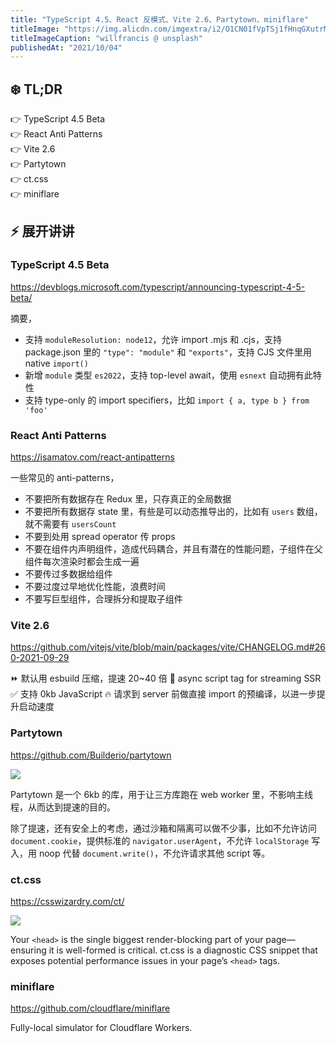 ```yaml
---
title: "TypeScript 4.5、React 反模式、Vite 2.6、Partytown、miniflare"
titleImage: "https://img.alicdn.com/imgextra/i2/O1CN01fVpTSj1fHnqGXutrM_!!6000000003982-0-tps-1920-1280.jpg"
titleImageCaption: "willfrancis @ unsplash"
publishedAt: "2021/10/04"
---
```


## ❄️ TL;DR

👉 TypeScript 4.5 Beta<br />
👉 React Anti Patterns<br />
👉 Vite 2.6<br />
👉 Partytown<br />
👉 ct.css<br />
👉 miniflare<br />

## ⚡ 展开讲讲

### TypeScript 4.5 Beta
https://devblogs.microsoft.com/typescript/announcing-typescript-4-5-beta/

摘要，

* 支持 `moduleResolution: node12`，允许 import .mjs 和 .cjs，支持 package.json 里的 `"type": "module"` 和 `"exports"`，支持 CJS 文件里用 native `import()`
* 新增 `module` 类型 `es2022`，支持 top-level await，使用 `esnext` 自动拥有此特性
* 支持 type-only 的 import specifiers，比如 `import { a, type b } from 'foo'`

### React Anti Patterns
https://isamatov.com/react-antipatterns

一些常见的 anti-patterns，

* 不要把所有数据存在 Redux 里，只存真正的全局数据
* 不要把所有数据存 state 里，有些是可以动态推导出的，比如有 `users` 数组，就不需要有 `usersCount`
* 不要到处用 spread operator 传 props
* 不要在组件内声明组件，造成代码耦合，并且有潜在的性能问题，子组件在父组件每次渲染时都会生成一遍
* 不要传过多数据给组件
* 不要过度过早地优化性能，浪费时间
* 不要写巨型组件，合理拆分和提取子组件

### Vite 2.6
https://github.com/vitejs/vite/blob/main/packages/vite/CHANGELOG.md#260-2021-09-29

⏩ 默认用 esbuild 压缩，提速 20~40 倍
🌊 async script tag for streaming SSR
✅ 支持 0kb JavaScript
🔥 请求到 server 前做直接 import 的预编译，以进一步提升启动速度

### Partytown
https://github.com/Builderio/partytown

![](https://img.alicdn.com/imgextra/i1/O1CN01KVszrq1X9XlyqNAy0_!!6000000002881-2-tps-1000-420.png)

Partytown 是一个 6kb 的库，用于让三方库跑在 web worker 里，不影响主线程，从而达到提速的目的。

除了提速，还有安全上的考虑，通过沙箱和隔离可以做不少事，比如不允许访问 `document.cookie`，提供标准的 `navigator.userAgent`，不允许 `localStorage` 写入，用 noop 代替 `document.write()`，不允许请求其他 script 等。

### ct.css
https://csswizardry.com/ct/

![](https://img.alicdn.com/imgextra/i4/O1CN01M2mwL51soP2WHORaH_!!6000000005813-2-tps-1120-665.png)

Your `<head>` is the single biggest render-blocking part of your page—ensuring it is well-formed is critical. ct.css is a diagnostic CSS snippet that exposes potential performance issues in your page’s `<head>` tags.

### miniflare
https://github.com/cloudflare/miniflare

Fully-local simulator for Cloudflare Workers.
